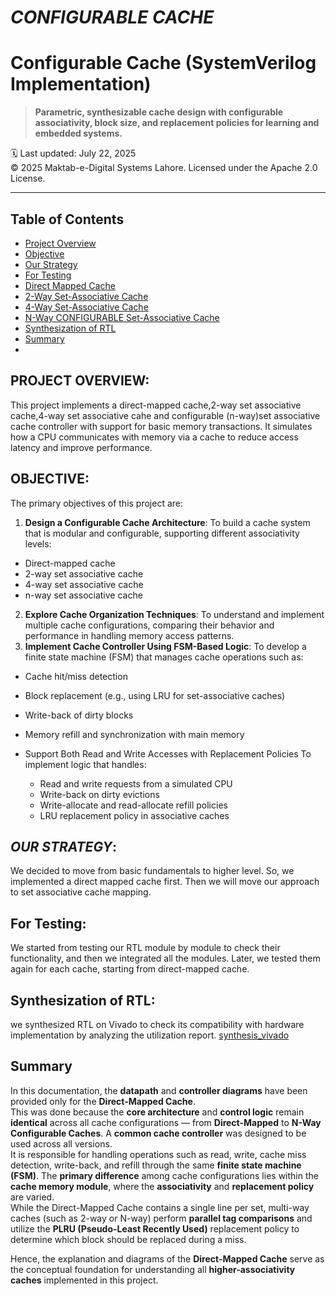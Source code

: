 # ***CONFIGURABLE CACHE***
# Configurable Cache (SystemVerilog Implementation)

> **Parametric, synthesizable cache design with configurable associativity, block size, and replacement policies for learning and embedded systems.**

🗓️ Last updated: July 22, 2025  
© 2025 Maktab-e-Digital Systems Lahore. Licensed under the Apache 2.0 License.

---

##  Table of Contents
- [Project Overview](#project-overview)
- [Objective](#objective)
- [Our Strategy](#our-strategy)
- [For Testing](#for-testing)
- [Direct Mapped Cache](https://github.com/meds-ee-uet/Configurable-Cache/blob/main/Direct_Mapped_Cache/readme.md)
- [2-Way Set-Associative Cache](https://github.com/meds-ee-uet/Configurable-Cache/blob/main/2-WAY%20SET_ASSOCIATIVE%20CACHE/README2.md)
- [4-Way Set-Associative Cache](https://github.com/meds-ee-uet/Configurable-Cache/blob/main/4_SET_ASSOCIATIVE_CACHE/README.md)
- [N-Way CONFIGURABLE Set-Associative Cache](https://github.com/meds-ee-uet/Configurable-Cache/tree/main/configurable(n-way)_set-associative_cache#readme)
- [Synthesization of RTL](#synthesization-of-rtl)
- [Summary](#Summary)
- 
## **PROJECT OVERVIEW**:
This project implements a direct-mapped cache,2-way set associative cache,4-way set associative cahe and configurable (n-way)set associative cache controller with support for basic memory transactions. It simulates how a CPU communicates with memory via a cache to reduce access latency and improve performance. 
## OBJECTIVE:
The primary objectives of this project are:
1. **Design a Configurable Cache Architecture**: 
To build a cache system that is modular and configurable, supporting different associativity levels:
- Direct-mapped cache
- 2-way set associative cache
- 4-way set associative cache
- n-way set associative cache
2. **Explore Cache Organization Techniques**: 
To understand and implement multiple cache configurations, comparing their behavior and performance in handling memory access patterns.
3. **Implement Cache Controller Using FSM-Based Logic**: 
To develop a finite state machine (FSM) that manages cache operations such as:

- Cache hit/miss detection

- Block replacement (e.g., using LRU for set-associative caches)

- Write-back of dirty blocks
- Memory refill and synchronization with main memory
- Support Both Read and Write Accesses with Replacement Policies
To implement logic that handles:
  - Read and write requests from a simulated CPU
  - Write-back on dirty evictions
  - Write-allocate and read-allocate refill policies
  - LRU replacement policy in associative caches

## ***OUR STRATEGY***:
We decided to move from basic fundamentals to higher level. So, we implemented a direct mapped cache first. Then we will move our approach to set associative cache mapping.

## For Testing:
We started from testing our RTL module by module to check their functionality, and then we integrated all the modules. Later, we tested them again for each cache, starting from direct-mapped cache.
## Synthesization of RTL:
we synthesized RTL on Vivado to check its compatibility with hardware implementation by analyzing the utilization report.
[synthesis_vivado](https://github.com/ee-uet/configurable-cache/tree/388368cb34323a59cb31c21528f4e31c361c0388/synthesis_vivado)

## Summary 
In this documentation, the **datapath** and **controller diagrams** have been provided only for the **Direct-Mapped Cache**.  
This was done because the **core architecture** and **control logic** remain **identical** across all cache configurations — from **Direct-Mapped** to **N-Way Configurable Caches**.
A **common cache controller** was designed to be used across all versions.  
It is responsible for handling operations such as read, write, cache miss detection, write-back, and refill through the same **finite state machine (FSM)**.
The **primary difference** among cache configurations lies within the **cache memory module**, where the **associativity** and **replacement policy** are varied.  
While the Direct-Mapped Cache contains a single line per set, multi-way caches (such as 2-way or N-way) perform **parallel tag comparisons** and utilize the **PLRU (Pseudo-Least Recently Used)** replacement policy to determine which block should be replaced during a miss.

Hence, the explanation and diagrams of the **Direct-Mapped Cache** serve as the conceptual foundation for understanding all **higher-associativity caches** implemented in this project.

























  





